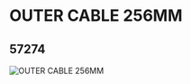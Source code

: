 # OUTER CABLE 256MM
## 57274
![OUTER CABLE 256MM](https://lc-www-live-s.legocdn.com/media/bricks/5/2/4299844.jpg)